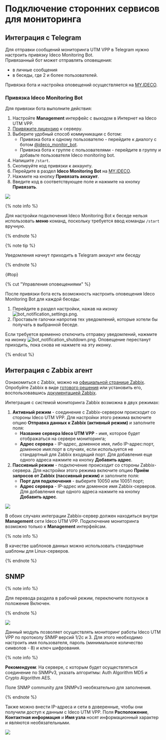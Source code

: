 # Подключение сторонних сервисов для мониторинга

## Интеграция с Telegram

Для отправки сообщений мониторинга UTM VPP в Telegram нужно настроить привязку Ideco Monitoring Bot.\
Привязанный бот может отправлять оповещения:
* в личные сообщения
* в беседы, где 2 и более пользователей.

Привязка бота и настройка оповещений осуществляется на [MY.IDECO](https://my.ideco.ru/).

### Привязка Ideco Monitoring Bot

Для привязки бота выполните действия:

1. Настройте **Management** интерфейс c выходом в Интернет на Ideco UTM VPP.
2. [Привяжите лицензию](../../initial-setup/initial-setup-web.md#registraciya-servera) к серверу.
3. Выберите удобный способ коммуникации с ботом:
   * Привязка бота к одному пользователю - перейдите к диалогу с ботом [@ideco\_monitor\_bot](https://telegram.im/@ideco_monitor_bot).
   * Привязка бота к группе с пользователями - перейдите в группу и добавьте пользователя Ideco monitoring bot.
4. Напишите `/start`.
5. Скопируйте код привязки к аккаунту.
6. Перейдите в раздел **Ideco Monitoring Bot** на [MY.IDECO](https://my.ideco.ru/#/ideco-monitoring-bot).
7. Нажмите на кнопку **Привязать аккаунт**.
8. Введите код в соответствующее поле и нажмите на кнопку **Привязать**.

![](../../../_images/connection-external-services1.png)

{% note info %}

Для настройки подключения Ideco Monitoring Bot к беседе нельзя использовать **меню** команд, поскольку требуется ввод команды `/start` вручную.

{% endnote %}

{% note tip %}

Уведомления начнут приходить в Telegram аккаунт или беседу

{% endnote %}

{#top}

{% cut "Управления оповещениями" %}

После привязки бота есть возможность настроить оповещения Ideco Monitoring Bot для каждой беседы:
1. Перейдите в раздел настройки, нажав на иконку ![bot\_notification\_settings.png](../../../_images/bot-notification-settings.png).
2. Проставьте галочки напротив тех уведомлений, которые хотели бы получать в выбранной беседе.

Если требуется временно отключить отправку уведомлений, нажмите на иконку ![bot\_notification\_shutdown.png](../../../_images/bot-notification-shutdown.png). Оповещение перестанут приходить, пока снова не нажмете на эту иконку.

{% endcut %}

## Интеграция с Zabbix агент
Ознакомиться с Zabbix, можно на [официальной странице Zabbix](https://www.zabbix.com/ru/).
Опробуйте Zabbix в виде [готового решения](https://www.zabbix.com/documentation/6.2/en/manual/appliance) или установить его, воспользовавшись [документацией Zabbix](https://www.zabbix.com/documentation/current/en/manual).

Интеграция с системой мониторинга Zabbix возможна в двух режимах:

1. **Активный режим** - соединение с Zabbix-сервером происходит со стороны Ideco UTM VPP. Для настройки этого режима включите опцию **Отправка данных к Zabbix (активный режим)** и заполните поля:
   * **Название сервера Ideco UTM VPP** - имя, которое будет отображаться на сервере мониторинга;
   * **Адрес сервера** - IP-адрес, доменное имя, либо IP-адрес:порт, доменное имя:порт в случаях, если используется не стандартный для Zabbix входящий порт. Для добавления еще одного адреса нажмите на кнопку **Добавить адрес**.
2. **Пассивный режим** - подключение происходит со стороны Zabbix-сервера. Для настройки этого режима включите опцию **Приём запросов от Zabbix (пассивный режим)** и заполните поля:
   * **Порт для подключения** - выберите 10050 или 10051 порт;
   * **Адрес сервера** - IP-адрес или доменное имя Zabbix-серверов. Для добавления еще одного адреса нажмите на кнопку **Добавить адрес**.

![](../../../_images/connection-external-services2.png)

В обоих случаях интеграции Zabbix-сервер должен находиться внутри **Management** сети Ideco UTM VPP. Подключение мониторинга возможно только к **Management** интерфейсам.

{% note info %}

В качестве шаблонов данных можно использовать стандартные шаблоны для Linux-серверов.

{% endnote %}

## SNMP

{% note info %}

Для перевода раздела в рабочий режим, переключите ползунок в положение Включен.

{% endnote %}

![](../../../_images/connection-external-services3.gif)

Данный модуль позволяет осуществлять мониторинг работы Ideco UTM VPP по протоколу SNMP версий 1/2c и 3. Для этого необходимо настроить имя пользователя, пароль (минимальное количество символов - 8) и ключ шифрования.

{% note info %}

**Рекомендуем**: На сервере, с которым будет осуществляться соединение по SNMPv3, указать алгоритмы: Auth Algorithm MD5 и Crypto Algorithm AES.

Поле SNMP community для SNMPv3 необязательно для заполнения.

{% endnote %}

Также можно внести IP-адреса и сети в доверенные, чтобы они получили доступ к данным с Ideco UTM VPP. Поля **Расположение**, **Контактная информация** и **Имя узла** носят информационный характер и являются необязательными.

![](../../../_images/connection-external-services4.png)